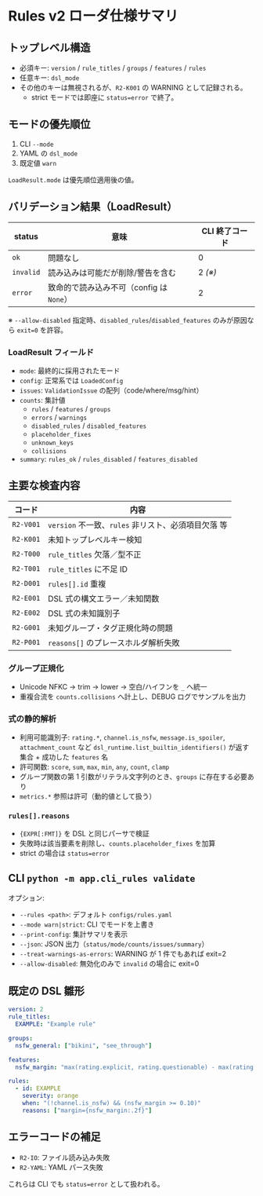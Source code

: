# Rules v2 ローダ仕様サマリ

## トップレベル構造

- 必須キー: `version` / `rule_titles` / `groups` / `features` / `rules`
- 任意キー: `dsl_mode`
- その他のキーは無視されるが、`R2-K001` の WARNING として記録される。
  - strict モードでは即座に `status=error` で終了。

## モードの優先順位

1. CLI `--mode`
2. YAML の `dsl_mode`
3. 既定値 `warn`

`LoadResult.mode` は優先順位適用後の値。

## バリデーション結果（LoadResult）

| status   | 意味                                       | CLI 終了コード |
|----------|--------------------------------------------|----------------|
| `ok`     | 問題なし                                   | 0              |
| `invalid`| 読み込みは可能だが削除/警告を含む           | 2 *(※)*        |
| `error`  | 致命的で読み込み不可（config は `None`）   | 2              |

※ `--allow-disabled` 指定時、`disabled_rules`/`disabled_features` のみが原因なら `exit=0` を許容。

### LoadResult フィールド

- `mode`: 最終的に採用されたモード
- `config`: 正常系では `LoadedConfig`
- `issues`: `ValidationIssue` の配列（code/where/msg/hint）
- `counts`: 集計値
  - `rules` / `features` / `groups`
  - `errors` / `warnings`
  - `disabled_rules` / `disabled_features`
  - `placeholder_fixes`
  - `unknown_keys`
  - `collisions`
- `summary`: `rules_ok` / `rules_disabled` / `features_disabled`

## 主要な検査内容

| コード      | 内容                                                |
|-------------|-----------------------------------------------------|
| `R2-V001`    | `version` 不一致、`rules` 非リスト、必須項目欠落 等 |
| `R2-K001`    | 未知トップレベルキー検知                           |
| `R2-T000`    | `rule_titles` 欠落／型不正                          |
| `R2-T001`    | `rule_titles` に不足 ID                             |
| `R2-D001`    | `rules[].id` 重複                                   |
| `R2-E001`    | DSL 式の構文エラー／未知関数                        |
| `R2-E002`    | DSL 式の未知識別子                                 |
| `R2-G001`    | 未知グループ・タグ正規化時の問題                    |
| `R2-P001`    | `reasons[]` のプレースホルダ解析失敗                 |

### グループ正規化

- Unicode NFKC → trim → lower → 空白/ハイフンを `_` へ統一
- 重複合流を `counts.collisions` へ計上し、DEBUG ログでサンプルを出力

### 式の静的解析

- 利用可能識別子: `rating.*`, `channel.is_nsfw`, `message.is_spoiler`, `attachment_count` など `dsl_runtime.list_builtin_identifiers()` が返す集合 + 成功した `features` 名
- 許可関数: `score`, `sum`, `max`, `min`, `any`, `count`, `clamp`
- グループ関数の第 1 引数がリテラル文字列のとき、`groups` に存在する必要あり
- `metrics.*` 参照は許可（動的値として扱う）

### `rules[].reasons`

- `{EXPR[:FMT]}` を DSL と同じパーサで検証
- 失敗時は該当要素を削除し、`counts.placeholder_fixes` を加算
- strict の場合は `status=error`

## CLI `python -m app.cli_rules validate`

オプション:

- `--rules <path>`: デフォルト `configs/rules.yaml`
- `--mode warn|strict`: CLI でモードを上書き
- `--print-config`: 集計サマリを表示
- `--json`: JSON 出力（`status/mode/counts/issues/summary`）
- `--treat-warnings-as-errors`: WARNING が 1 件でもあれば exit=2
- `--allow-disabled`: 無効化のみで `invalid` の場合に exit=0

## 既定の DSL 雛形

```yaml
version: 2
rule_titles:
  EXAMPLE: "Example rule"

groups:
  nsfw_general: ["bikini", "see_through"]

features:
  nsfw_margin: "max(rating.explicit, rating.questionable) - max(rating.general, rating.sensitive)"

rules:
  - id: EXAMPLE
    severity: orange
    when: "(!channel.is_nsfw) && (nsfw_margin >= 0.10)"
    reasons: ["margin={nsfw_margin:.2f}"]
```

## エラーコードの補足

- `R2-IO`: ファイル読み込み失敗
- `R2-YAML`: YAML パース失敗

これらは CLI でも `status=error` として扱われる。
